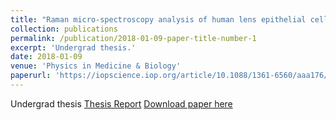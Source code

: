 ```yaml
---
title: "Raman micro-spectroscopy analysis of human lens epithelial cells exposed to a low-dose-range of ionizing radiation"
collection: publications
permalink: /publication/2018-01-09-paper-title-number-1
excerpt: 'Undergrad thesis.'
date: 2018-01-09
venue: 'Physics in Medicine & Biology'
paperurl: 'https://iopscience.iop.org/article/10.1088/1361-6560/aaa176/meta'
---
```

Undergrad thesis
[Thesis Report]()
[Download paper here](https://iopscience.iop.org/article/10.1088/1361-6560/aaa176/meta)
